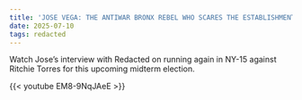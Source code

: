 ```yaml
---
title: 'JOSE VEGA: THE ANTIWAR BRONX REBEL WHO SCARES THE ESTABLISHMENT'
date: 2025-07-10
tags: redacted
---
```


Watch Jose’s interview with Redacted on running again in NY-15 against Ritchie Torres for this upcoming midterm election.

{{< youtube EM8-9NqJAeE >}}
